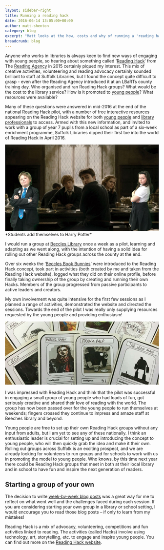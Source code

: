 ```yaml
---
layout: sidebar-right
title: Running a reading hack
date: 2016-06-14 13:05:00+00:00
author: matt-shenton
category: blog
excerpt: "Matt looks at the how, costs and why of running a 'reading hack' &#8211; and of passing over its organisation to students."
breadcrumb: blog
---
```

Anyone who works in libraries is always keen to find new ways of engaging with young people, so hearing about something called ‘[Reading Hack](http://readinghack.org.uk/about)’ from The [Reading Agency](https://readingagency.org.uk/) in 2015 certainly piqued my interest. This mix of creative activities, volunteering and reading advocacy certainly sounded brilliant to staff at Suffolk Libraries, but I found the concept quite difficult to grasp - even after the Reading Agency introduced it at an LBaRTs county training day. Who organised and ran Reading Hack groups? What would be the cost to the library service? How is it promoted to [young people](http://readinghack.org.uk/toolkits)? What resources were available?

Many of these questions were answered in mid-2016 at the end of the national Reading Hack pilot, with a number of free interactive resources appearing on the Reading Hack website for both [young people](http://readinghack.org.uk/toolkits) and [library professionals](https://readingagency.org.uk/young-people/reading-hack-groups/) to access. Armed with this new information, and invited to work with a group of year 7 pupils from a local school as part of a six-week enrichment programme, Suffolk Libraries dipped their first toe into the world of Reading Hack in April 2016.

<img src="/images/article/reading-hack-green-screen-harry-potter.jpg" alt="Harry Potter" />
*Students add themselves to Harry Potter*

I would run a group at [Beccles Library](/branches/beccles-library) once a week as a pilot, learning and adapting as we went along, with the intention of having a solid idea for rolling out other Reading Hack groups across the county at the end.

Over six weeks the ‘[Beccles Book Bunnies](http://readinghack.org.uk/groups/23)’ were introduced to the Reading Hack concept, took part in activities (both created by me and taken from the Reading Hack website), logged what they did on their online profile, before finally taking ownership of the group by creating and running their own Hacks. Members of the group progressed from passive participants to active leaders and creators.

My own involvement was quite intensive for the first few sessions as I planned a range of activities, demonstrated the website and directed the sessions. Towards the end of the pilot I was really only supplying resources requested by the young people and providing enthusiasm!

<img src="/images/article/reading-hack-top-trumps.jpg" alt="Book character Top Trumps" />

I was impressed with Reading Hack and think that the pilot was successful in engaging a small group of young people who had loads of fun, got seriously creative and shared their love of reading with the world. The group has now been passed over for the young people to run themselves at weekends; fingers crossed they continue to impress and amaze staff at Beeches library and beyond.

Young people are free to set up their own Reading Hack groups without any input from adults, but I am yet to see any of these nationally. I think an enthusiastic leader is crucial for setting up and introducing the concept to young people, who will then quickly grab the idea and make it their own. Rolling out groups across Suffolk is an exciting prospect, and we are already looking for volunteers to run groups and for schools to work with us in promoting the model to young people. Who knows, by this time next year there could be Reading Hack groups that meet in both at their local library and in school to have fun and inspire the next generation of readers.

## Starting a group of your own

The decision to write [week-by-week blog posts](/schools-literacy/literacy/tag/reading-hack/) was a great way for me to reflect on what went well and the challenges faced during each session. If you are considering starting your own group in a library or school setting, I would encourage you to read those blog posts – if only to learn from my mistakes!

Reading Hack is a mix of advocacy, volunteering, competitions and fun activities linked to reading. The activities (called Hacks) involve using technology, art, storytelling, etc. to engage and inspire young people. You can find out more on the [Reading Hack website](http://readinghack.org.uk/about).
